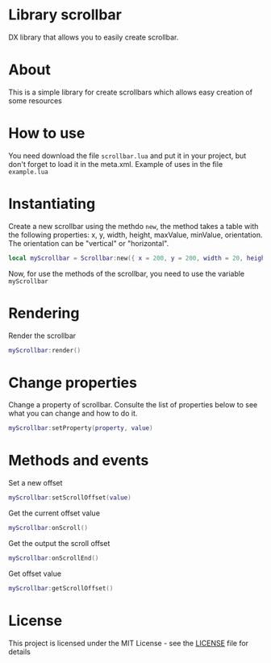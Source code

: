 # Library scrollbar
DX library that allows you to easily create scrollbar.

# About
This is a simple library for create scrollbars which allows easy creation of some resources

# How to use
You need download the file ```scrollbar.lua``` and put it in your project, but don't forget to load it in the meta.xml. Example of uses in the file ```example.lua```

# Instantiating
Create a new scrollbar using the methdo `new`, the method takes a table with the following properties: x, y, width, height, maxValue, minValue, orientation. The orientation can be "vertical" or "horizontal". 

```lua
local myScrollbar = Scrollbar:new({ x = 200, y = 200, width = 20, height = 200, maxValue = 100, minValue = 0, orientation = "vertical" })
```
Now, for use the methods of the scrollbar, you need to use the variable `myScrollbar`

# Rendering

Render the scrollbar
```lua
myScrollbar:render()
```

# Change properties
Change a property of scrollbar. Consulte the list of properties below to see what you can change and how to do it.

```lua
myScrollbar:setProperty(property, value)
```


# Methods and events

Set a new offset
```lua
myScrollbar:setScrollOffset(value)
```

Get the current offset value
```lua
myScrollbar:onScroll()
```

Get the output the scroll offset
```lua
myScrollbar:onScrollEnd()
```

Get offset value
```lua
myScrollbar:getScrollOffset()
```

# License
This project is licensed under the MIT License - see the [LICENSE](https://github.com/lodsdev/scrollbar/LICENSE.txt) file for details

